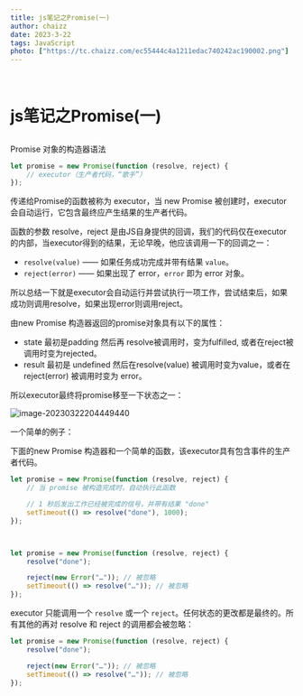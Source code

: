 ```yaml
---
title: js笔记之Promise(一)
author: chaizz
date: 2023-3-22
tags: JavaScript
photo: ["https://tc.chaizz.com/ec55444c4a1211edac740242ac190002.png"]
---
```


​          

<!--more-->

# js笔记之Promise(一)

## 

Promise 对象的构造器语法

```js
let promise = new Promise(function (resolve, reject) {
    // executor（生产者代码，“歌手”）
});
```



传递给Promise的函数被称为 executor，当 new Promise 被创建时，executor 会自动运行，它包含最终应产生结果的生产者代码。

函数的参数 resolve，reject 是由JS自身提供的回调，我们的代码仅在executor的内部，当executor得到的结果，无论早晚，他应该调用一下的回调之一：

- `resolve(value)` —— 如果任务成功完成并带有结果 `value`。
- `reject(error)` —— 如果出现了 error，`error` 即为 error 对象。

所以总结一下就是executor会自动运行并尝试执行一项工作，尝试结束后，如果成功则调用resolve，如果出现error则调用reject。

由new Promise 构造器返回的promise对象具有以下的属性：

- state 最初是padding 然后再 resolve被调用时，变为fulfilled, 或者在reject被调用时变为rejected。
- result 最初是 undefined 然后在resolve(value)  被调用时变为value，或者在 reject(error) 被调用时变为 error。

所以executor最终将promise移至一下状态之一：

![image-20230322204449440](https://tc.chaizz.com/tc/image-20230322204449440.png)

一个简单的例子：

下面的new Promise 构造器和一个简单的函数，该executor具有包含事件的生产者代码。

```js
let promise = new Promise(function (resolve, reject) {
    // 当 promise 被构造完成时，自动执行此函数

    // 1 秒后发出工作已经被完成的信号，并带有结果 "done"
    setTimeout(() => resolve("done"), 1000);
});



let promise = new Promise(function (resolve, reject) {
    resolve("done");

    reject(new Error("…")); // 被忽略
    setTimeout(() => resolve("…")); // 被忽略
});
```

executor 只能调用一个 `resolve` 或一个 `reject`。任何状态的更改都是最终的。所有其他的再对 resolve 和 reject 的调用都会被忽略：

```js
let promise = new Promise(function (resolve, reject) {
    resolve("done");

    reject(new Error("…")); // 被忽略
    setTimeout(() => resolve("…")); // 被忽略
});
```



